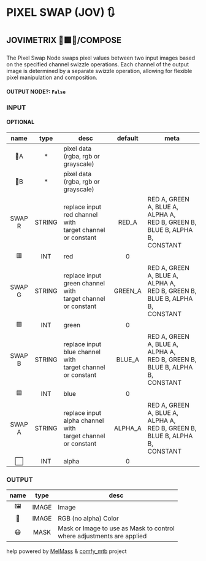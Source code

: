 # PIXEL SWAP (JOV) 🔃

## JOVIMETRIX 🔺🟩🔵/COMPOSE

The Pixel Swap Node swaps pixel values between two input images based on the specified channel swizzle operations. Each channel of the output image is determined by a separate swizzle operation, allowing for flexible pixel manipulation and composition.

#### OUTPUT NODE?: `False`

### INPUT

#### OPTIONAL

name | type | desc | default | meta
:---:|:---:|---|:---:|---
👾A | * | pixel data (rgba, rgb or<br>grayscale) |  | 
👾B | * | pixel data (rgba, rgb or<br>grayscale) |  | 
SWAP R | STRING | replace input red channel with<br>target channel or constant | RED_A | RED A, GREEN A, BLUE A, ALPHA A,<br>RED B, GREEN B, BLUE B, ALPHA B,<br>CONSTANT
🟥 | INT | red | 0 | 
SWAP G | STRING | replace input green channel with<br>target channel or constant | GREEN_A | RED A, GREEN A, BLUE A, ALPHA A,<br>RED B, GREEN B, BLUE B, ALPHA B,<br>CONSTANT
🟩 | INT | green | 0 | 
SWAP B | STRING | replace input blue channel with<br>target channel or constant | BLUE_A | RED A, GREEN A, BLUE A, ALPHA A,<br>RED B, GREEN B, BLUE B, ALPHA B,<br>CONSTANT
🟦 | INT | blue | 0 | 
SWAP A | STRING | replace input alpha channel with<br>target channel or constant | ALPHA_A | RED A, GREEN A, BLUE A, ALPHA A,<br>RED B, GREEN B, BLUE B, ALPHA B,<br>CONSTANT
⬜ | INT | alpha | 0 | 

### OUTPUT

name | type | desc
:---:|:---:|---
🖼️ | IMAGE | Image 
🌈 | IMAGE | RGB (no alpha) Color 
😷 | MASK | Mask or Image to use as Mask to control<br>where adjustments are applied 

help powered by [MelMass](https://github.com/melMass) & [comfy_mtb](https://github.com/melMass/comfy_mtb) project